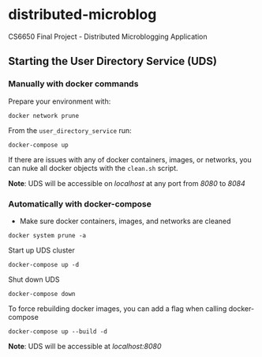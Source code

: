 # distributed-microblog
CS6650 Final Project - Distributed Microblogging Application



## Starting the User Directory Service (UDS)

### Manually with docker commands

Prepare your environment with:
```shell script
docker network prune
```

From the `user_directory_service` run:
```shell script
docker-compose up
```

If there are issues with any of docker containers, images, or networks, you can
nuke all docker objects with the `clean.sh` script.

**Note**: UDS will be accessible on _localhost_ at any port from _8080_ to _8084_

### Automatically with docker-compose

* Make sure docker containers, images, and networks are cleaned
```shell script
docker system prune -a
```

Start up UDS cluster
```shell script
docker-compose up -d
```

Shut down UDS
```shell script
docker-compose down
```

To force rebuilding docker images, you can add a flag when calling
docker-compose
```shell script
docker-compose up --build -d
```

**Note**: UDS will be accessible at _localhost:8080_
